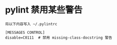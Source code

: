 # pylint 禁用某些警告

    将以下内容写入 ~/.pylintrc

    [MESSAGES CONTROL]
    disable=C0111  # 禁用 missing-class-docstring 警告
